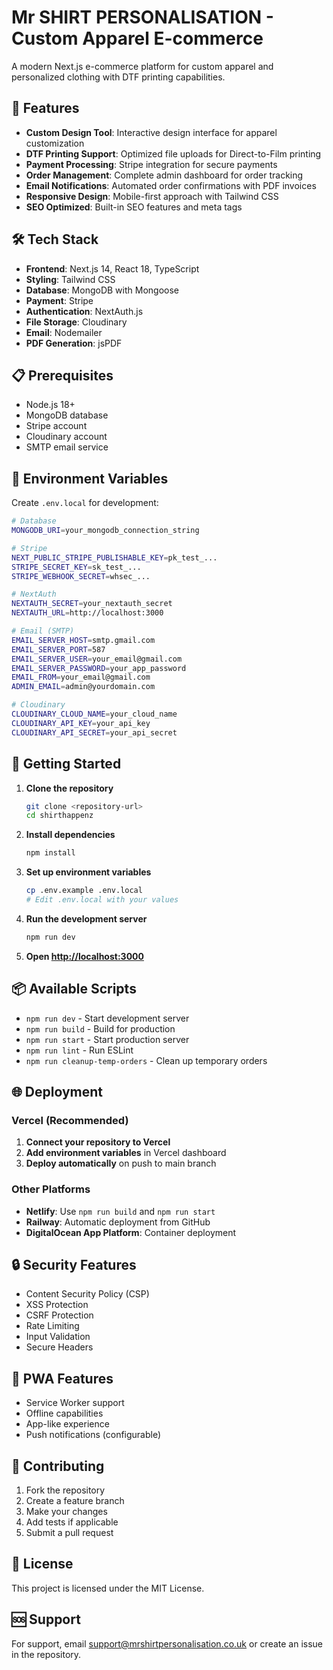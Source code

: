 # Mr SHIRT PERSONALISATION - Custom Apparel E-commerce

A modern Next.js e-commerce platform for custom apparel and personalized clothing with DTF printing capabilities.

## 🚀 Features

- **Custom Design Tool**: Interactive design interface for apparel customization
- **DTF Printing Support**: Optimized file uploads for Direct-to-Film printing
- **Payment Processing**: Stripe integration for secure payments
- **Order Management**: Complete admin dashboard for order tracking
- **Email Notifications**: Automated order confirmations with PDF invoices
- **Responsive Design**: Mobile-first approach with Tailwind CSS
- **SEO Optimized**: Built-in SEO features and meta tags

## 🛠️ Tech Stack

- **Frontend**: Next.js 14, React 18, TypeScript
- **Styling**: Tailwind CSS
- **Database**: MongoDB with Mongoose
- **Payment**: Stripe
- **Authentication**: NextAuth.js
- **File Storage**: Cloudinary
- **Email**: Nodemailer
- **PDF Generation**: jsPDF

## 📋 Prerequisites

- Node.js 18+ 
- MongoDB database
- Stripe account
- Cloudinary account
- SMTP email service

## 🔧 Environment Variables

Create `.env.local` for development:

```bash
# Database
MONGODB_URI=your_mongodb_connection_string

# Stripe
NEXT_PUBLIC_STRIPE_PUBLISHABLE_KEY=pk_test_...
STRIPE_SECRET_KEY=sk_test_...
STRIPE_WEBHOOK_SECRET=whsec_...

# NextAuth
NEXTAUTH_SECRET=your_nextauth_secret
NEXTAUTH_URL=http://localhost:3000

# Email (SMTP)
EMAIL_SERVER_HOST=smtp.gmail.com
EMAIL_SERVER_PORT=587
EMAIL_SERVER_USER=your_email@gmail.com
EMAIL_SERVER_PASSWORD=your_app_password
EMAIL_FROM=your_email@gmail.com
ADMIN_EMAIL=admin@yourdomain.com

# Cloudinary
CLOUDINARY_CLOUD_NAME=your_cloud_name
CLOUDINARY_API_KEY=your_api_key
CLOUDINARY_API_SECRET=your_api_secret
```

## 🚀 Getting Started

1. **Clone the repository**
   ```bash
   git clone <repository-url>
   cd shirthappenz
   ```

2. **Install dependencies**
   ```bash
   npm install
   ```

3. **Set up environment variables**
   ```bash
   cp .env.example .env.local
   # Edit .env.local with your values
   ```

4. **Run the development server**
   ```bash
   npm run dev
   ```

5. **Open [http://localhost:3000](http://localhost:3000)**

## 📦 Available Scripts

- `npm run dev` - Start development server
- `npm run build` - Build for production
- `npm run start` - Start production server
- `npm run lint` - Run ESLint
- `npm run cleanup-temp-orders` - Clean up temporary orders

## 🌐 Deployment

### Vercel (Recommended)

1. **Connect your repository to Vercel**
2. **Add environment variables** in Vercel dashboard
3. **Deploy automatically** on push to main branch

### Other Platforms

- **Netlify**: Use `npm run build` and `npm run start`
- **Railway**: Automatic deployment from GitHub
- **DigitalOcean App Platform**: Container deployment

## 🔒 Security Features

- Content Security Policy (CSP)
- XSS Protection
- CSRF Protection
- Rate Limiting
- Input Validation
- Secure Headers

## 📱 PWA Features

- Service Worker support
- Offline capabilities
- App-like experience
- Push notifications (configurable)

## 🤝 Contributing

1. Fork the repository
2. Create a feature branch
3. Make your changes
4. Add tests if applicable
5. Submit a pull request

## 📄 License

This project is licensed under the MIT License.

## 🆘 Support

For support, email support@mrshirtpersonalisation.co.uk or create an issue in the repository.
